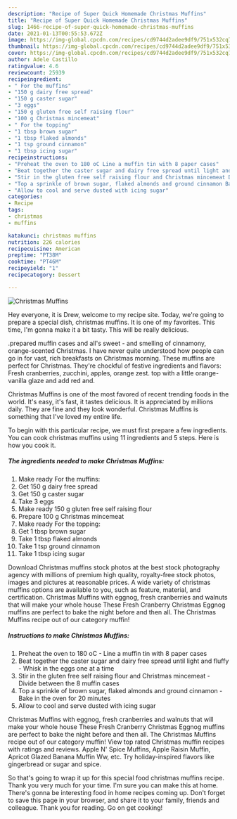 ```yaml
---
description: "Recipe of Super Quick Homemade Christmas Muffins"
title: "Recipe of Super Quick Homemade Christmas Muffins"
slug: 1466-recipe-of-super-quick-homemade-christmas-muffins
date: 2021-01-13T00:55:53.672Z
image: https://img-global.cpcdn.com/recipes/cd9744d2adee9df9/751x532cq70/christmas-muffins-recipe-main-photo.jpg
thumbnail: https://img-global.cpcdn.com/recipes/cd9744d2adee9df9/751x532cq70/christmas-muffins-recipe-main-photo.jpg
cover: https://img-global.cpcdn.com/recipes/cd9744d2adee9df9/751x532cq70/christmas-muffins-recipe-main-photo.jpg
author: Adele Castillo
ratingvalue: 4.6
reviewcount: 25939
recipeingredient:
- " For the muffins"
- "150 g dairy free spread"
- "150 g caster sugar"
- "3 eggs"
- "150 g gluten free self raising flour"
- "100 g Christmas mincemeat"
- " For the topping"
- "1 tbsp brown sugar"
- "1 tbsp flaked almonds"
- "1 tsp ground cinnamon"
- "1 tbsp icing sugar"
recipeinstructions:
- "Preheat the oven to 180 oC Line a muffin tin with 8 paper cases"
- "Beat together the caster sugar and dairy free spread until light and fluffy Whisk in the eggs one at a time"
- "Stir in the gluten free self raising flour and Christmas mincemeat Divide between the 8 muffin cases"
- "Top a sprinkle of brown sugar, flaked almonds and ground cinnamon Bake in the oven for 20 minutes"
- "Allow to cool and serve dusted with icing sugar"
categories:
- Recipe
tags:
- christmas
- muffins

katakunci: christmas muffins 
nutrition: 226 calories
recipecuisine: American
preptime: "PT38M"
cooktime: "PT46M"
recipeyield: "1"
recipecategory: Dessert

---
```



![Christmas Muffins](https://img-global.cpcdn.com/recipes/cd9744d2adee9df9/751x532cq70/christmas-muffins-recipe-main-photo.jpg)

Hey everyone, it is Drew, welcome to my recipe site. Today, we're going to prepare a special dish, christmas muffins. It is one of my favorites. This time, I'm gonna make it a bit tasty. This will be really delicious.

.prepared muffin cases and all&#39;s sweet - and smelling of cinnamony, orange-scented Christmas. I have never quite understood how people can go in for vast, rich breakfasts on Christmas morning. These muffins are perfect for Christmas. They&#39;re chockful of festive ingredients and flavors: Fresh cranberries, zucchini, apples, orange zest. top with a little orange-vanilla glaze and add red and.

Christmas Muffins is one of the most favored of recent trending foods in the world. It's easy, it's fast, it tastes delicious. It is appreciated by millions daily. They are fine and they look wonderful. Christmas Muffins is something that I've loved my entire life.


To begin with this particular recipe, we must first prepare a few ingredients. You can cook christmas muffins using 11 ingredients and 5 steps. Here is how you cook it.

<!--inarticleads1-->

##### The ingredients needed to make Christmas Muffins:

1. Make ready  For the muffins:
1. Get 150 g dairy free spread
1. Get 150 g caster sugar
1. Take 3 eggs
1. Make ready 150 g gluten free self raising flour
1. Prepare 100 g Christmas mincemeat
1. Make ready  For the topping:
1. Get 1 tbsp brown sugar
1. Take 1 tbsp flaked almonds
1. Take 1 tsp ground cinnamon
1. Take 1 tbsp icing sugar


Download Christmas muffins stock photos at the best stock photography agency with millions of premium high quality, royalty-free stock photos, images and pictures at reasonable prices. A wide variety of christmas muffins options are available to you, such as feature, material, and certification. Christmas Muffins with eggnog, fresh cranberries and walnuts that will make your whole house These Fresh Cranberry Christmas Eggnog muffins are perfect to bake the night before and then all. The Christmas Muffins recipe out of our category muffin! 

<!--inarticleads2-->

##### Instructions to make Christmas Muffins:

1. Preheat the oven to 180 oC - Line a muffin tin with 8 paper cases
1. Beat together the caster sugar and dairy free spread until light and fluffy - Whisk in the eggs one at a time
1. Stir in the gluten free self raising flour and Christmas mincemeat - Divide between the 8 muffin cases
1. Top a sprinkle of brown sugar, flaked almonds and ground cinnamon - Bake in the oven for 20 minutes
1. Allow to cool and serve dusted with icing sugar


Christmas Muffins with eggnog, fresh cranberries and walnuts that will make your whole house These Fresh Cranberry Christmas Eggnog muffins are perfect to bake the night before and then all. The Christmas Muffins recipe out of our category muffin! View top rated Christmas muffin recipes with ratings and reviews. Apple N&#39; Spice Muffins, Apple Raisin Muffin, Apricot Glazed Banana Muffin Ww, etc. Try holiday-inspired flavors like gingerbread or sugar and spice. 

So that's going to wrap it up for this special food christmas muffins recipe. Thank you very much for your time. I'm sure you can make this at home. There's gonna be interesting food in home recipes coming up. Don't forget to save this page in your browser, and share it to your family, friends and colleague. Thank you for reading. Go on get cooking!
